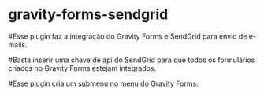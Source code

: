 # gravity-forms-sendgrid




#Esse plugin faz a integração do Gravity Forms e SendGrid para envio de e-mails.

#Basta inserir uma chave de api do SendGrid para que todos os formulários criados no Gravity Forms estejam integrados.

#Esse plugin cria um submenu no menu do Gravity Forms.
